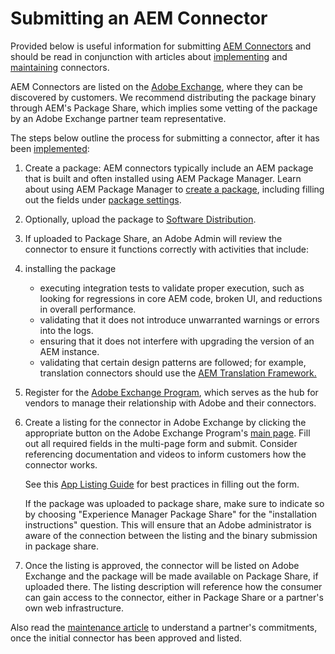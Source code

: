 Submitting an AEM Connector
===========================

Provided below is useful information for submitting [AEM Connectors](https://www.adobe.io/apis/experiencecloud/aem/aemconnectors.html) and should be read in conjunction with articles about [implementing](implement.md) and  [maintaining](maintain.md) connectors.

AEM Connectors are listed on the [Adobe Exchange](https://exchange.adobe.com/experiencecloud.html), where they can be discovered by customers. We recommend distributing the package binary through AEM's Package Share, which implies some vetting of the package by an Adobe Exchange partner team representative.

The steps below outline the process for submitting a connector, after it has been [implemented](implement.md):

1.  Create a package: AEM connectors typically include an AEM package that is built and often installed using AEM Package Manager. Learn about using AEM Package Manager to [create a package](https://experienceleague.adobe.com/docs/experience-manager-65/administering/contentmanagement/package-manager.html#creating-a-new-package), including filling out the fields under [package settings](https://experienceleague.adobe.com/docs/experience-manager-65/administering/contentmanagement/package-manager.html#package-settings).


2.  Optionally, upload the package to [Software Distribution](https://experienceleague.adobe.com/docs/experience-cloud/software-distribution/home.html).


3.  If uploaded to Package Share, an Adobe Admin will review the connector to ensure it functions correctly with activities that include:
4.  installing the package
    *   executing integration tests to validate proper execution, such as looking for regressions in core AEM code, broken UI, and reductions in overall performance.
    *   validating that it does not introduce unwarranted warnings or errors into the logs.
    *   ensuring that it does not interfere with upgrading the version of an AEM instance.
    *   validating that certain design patterns are followed; for example, translation connectors should use the [AEM Translation Framework.](https://experienceleague.adobe.com/docs/experience-manager-65/administering/introduction/tc-tic.html)
5.  Register for the [Adobe Exchange Program](https://partners.adobe.com/exchangeprogram/experiencecloud), which serves as the hub for vendors to manage their relationship with Adobe and their connectors.


6.  Create a listing for the connector in Adobe Exchange by clicking the appropriate button on the Adobe Exchange Program's [main page](https://partners.adobe.com/exchangeprogram/experiencecloud). Fill out all required fields in the multi-page form and submit. Consider referencing documentation and videos to inform customers how the connector works. 

    See this [App Listing Guide](https://partners.adobe.com/exchangeprogram/experiencecloud/build/ec-exchange.html) for best practices in filling out the form.

    If the package was uploaded to package share, make sure to indicate so by choosing "Experience Manager Package Share" for the "installation instructions" question. This will ensure that an Adobe administrator is aware of the connection between the listing and the binary submission in package share.


7.  Once the listing is approved, the connector will be listed on Adobe Exchange and the package will be made available on Package Share, if uploaded there. The listing description will reference how the consumer can gain access to the connector, either in Package Share or a partner's own web infrastructure.

Also read the [maintenance article](maintain.md) to understand a partner's commitments, once the initial connector has been approved and listed.
